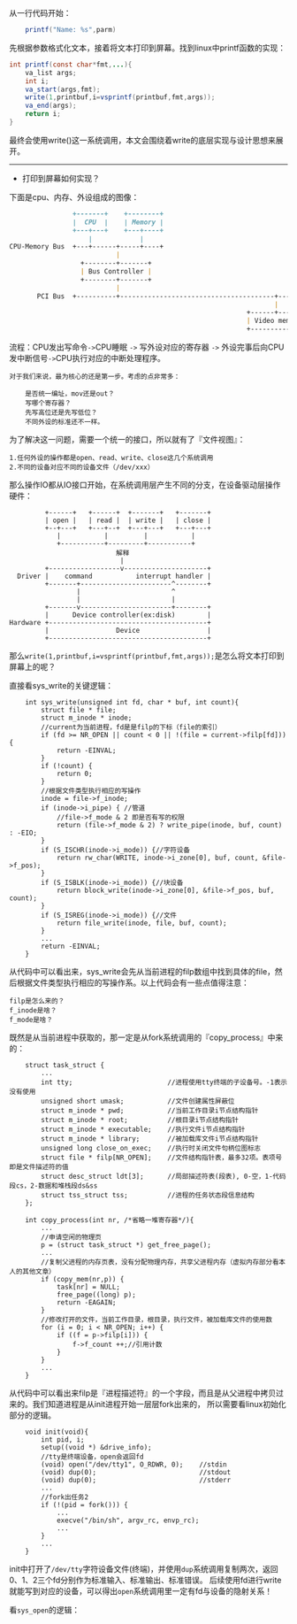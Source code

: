 从一行代码开始：

```java
    printf("Name: %s",parm)
```

先根据参数格式化文本，接着将文本打印到屏幕。找到linux中printf函数的实现：

```java
int printf(const char*fmt,...){
    va_list args;
    int i;
    va_start(args,fmt);
    write(1,printbuf,i=vsprintf(printbuf,fmt,args));
    va_end(args);
    return i;
}
```
最终会使用write()这一系统调用，本文会围绕着write的底层实现与设计思想来展开。

---

- 打印到屏幕如何实现？

下面是cpu、内存、外设组成的图像：

```markdown
                +-------+    +--------+
                |  CPU  |    | Memory |
                +---+---+    +---+----+
                    |            |
CPU-Memory Bus  +---+------+-----+----+
                           |
                  +--------+-------+
                  | Bus Controller |
                  +--------+-------+
                           |
       PCI Bus  +----------+---------------------------------------+---------------+
                                                                   |
                                                            +------+-------+
                                                            | Video memory |
                                                            +--------------+
```

流程：CPU发出写命令``->``CPU睡眠 ``->`` 写外设对应的寄存器 ``->`` 外设完事后向CPU发中断信号``->``CPU执行对应的中断处理程序。

    对于我们来说，最为核心的还是第一步。考虑的点非常多：

        是否统一编址，mov还是out？
        写哪个寄存器？
        先写高位还是先写低位？
        不同外设的标准还不一样。


为了解决这一问题，需要一个统一的接口，所以就有了『文件视图』：

    1.任何外设的操作都是open、read、write、close这几个系统调用
    2.不同的设备对应不同的设备文件（/dev/xxx）

那么操作IO都从IO接口开始，在系统调用层产生不同的分支，在设备驱动层操作硬件：
```
         +------+   +------+  +-------+   +-------+
         | open |   | read |  | write |   | close |
         +--+---+   +---+--+  +---+---+   +---+---+
            |           |         |           |
            +-----------+---------+-----------+
                           解释
                            |
         +------------------v---------------------+
  Driver |    command           interrupt handler |
         +-------+-----------------------^--------+
                 |                       ^
                 |                       |
         +-------v-----------------------+--------+
         |      Device controller(ex:disk)        |
Hardware +----------------------------------------+
         |                 Device                 |
         +----------------------------------------+
```
那么``write(1,printbuf,i=vsprintf(printbuf,fmt,args));``是怎么将文本打印到屏幕上的呢？

直接看sys_write的关键逻辑：

```cgo
    int sys_write(unsigned int fd, char * buf, int count){
        struct file * file;
        struct m_inode * inode;
        //current为当前进程，fd是是filp的下标（file的索引）
        if (fd >= NR_OPEN || count < 0 || !(file = current->filp[fd])) {
            return -EINVAL;
        }
        if (!count) {
            return 0;
        }
        //根据文件类型执行相应的写操作
        inode = file->f_inode;
        if (inode->i_pipe) { //管道
            //file->f_mode & 2 即是否有写的权限
            return (file->f_mode & 2) ? write_pipe(inode, buf, count) : -EIO;
        }
        if (S_ISCHR(inode->i_mode)) {//字符设备
            return rw_char(WRITE, inode->i_zone[0], buf, count, &file->f_pos);
        }
        if (S_ISBLK(inode->i_mode)) {//块设备
            return block_write(inode->i_zone[0], &file->f_pos, buf, count);
        }
        if (S_ISREG(inode->i_mode)) {//文件
            return file_write(inode, file, buf, count);
        }
        ...
        return -EINVAL;
    }
```
从代码中可以看出来，sys_write会先从当前进程的filp数组中找到具体的file，然后根据文件类型执行相应的写操作系。以上代码会有一些点值得注意：
    
    filp是怎么来的？
    f_inode是啥？
    f_mode是啥？

既然是从当前进程中获取的，那一定是从fork系统调用的『copy_process』中来的：

```cgo
    struct task_struct {
        ...                             
        int tty;                        //进程使用tty终端的子设备号。-1表示没有使用	
        unsigned short umask;           //文件创建属性屏蔽位 
        struct m_inode * pwd;           //当前工作目录i节点结构指针 
        struct m_inode * root;          //根目录i节点结构指针 
        struct m_inode * executable;	//执行文件i节点结构指针 
        struct m_inode * library;       //被加载库文件i节点结构指针 
        unsigned long close_on_exec;    //执行时关闭文件句柄位图标志 
        struct file * filp[NR_OPEN];    //文件结构指针表，最多32项。表项号即是文件描述符的值 
        struct desc_struct ldt[3];      //局部描述符表(段表), 0-空，1-代码段cs，2-数据和堆栈段ds&ss 
        struct tss_struct tss;          //进程的任务状态段信息结构 
    };
    
    int copy_process(int nr, /*省略一堆寄存器*/){
        ...
        //申请空闲的物理页
        p = (struct task_struct *) get_free_page();
        ...
        //复制父进程的内存页表，没有分配物理内存，共享父进程内存（虚拟内存部分看本人的其他文章）
        if (copy_mem(nr,p)) {
            task[nr] = NULL;
            free_page((long) p);
            return -EAGAIN;
        }
        //修改打开的文件，当前工作目录，根目录，执行文件，被加载库文件的使用数
        for (i = 0; i < NR_OPEN; i++) {
            if ((f = p->filp[i])) {
                f->f_count ++;//引用计数
            }
        }
        ...
    }
```
从代码中可以看出来filp是『进程描述符』的一个字段，而且是从父进程中拷贝过来的。我们知道进程是从init进程开始一层层fork出来的，
所以需要看linux初始化部分的逻辑。
```cgo
    void init(void){
        int pid, i;
        setup((void *) &drive_info);
        //tty是终端设备，open会返回fd
        (void) open("/dev/tty1", O_RDWR, 0);	//stdin
        (void) dup(0);                          //stdout
        (void) dup(0);                          //stderr
        ...
        //fork出任务2
        if (!(pid = fork())) {
            ...
            execve("/bin/sh", argv_rc, envp_rc);
            ...
        }
        ...
    }
```
init中打开了``/dev/tty``字符设备文件(终端)，并使用``dup``系统调用复制两次，返回0、1、2三个fd分别作为标准输入、标准输出、标准错误。
后续使用fd进行write就能写到对应的设备，可以得出``open``系统调用里一定有fd与设备的隐射关系！

看``sys_open``的逻辑：


